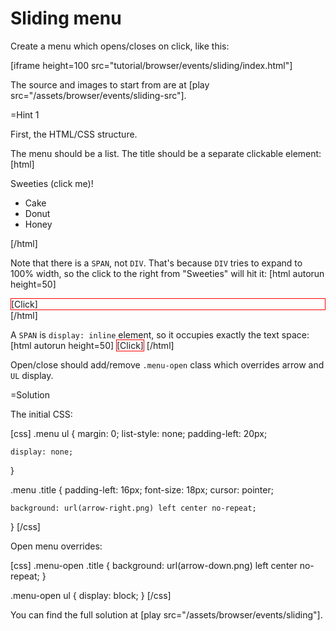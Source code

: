 
# Sliding menu 

Create a menu which opens/closes on click, like this:

[iframe height=100 src="tutorial/browser/events/sliding/index.html"]

The source and images to start from are at [play src="/assets/browser/events/sliding-src"].


=Hint 1

First, the HTML/CSS structure.

The menu should be a list. The title should be a separate clickable element:
[html]
<div class="menu">
  <span class="title">Sweeties (click me)!</span>
  <ul>
    <li>Cake</li>
    <li>Donut</li>
    <li>Honey</li>
  </ul>
</div>
[/html]

Note that there is a `SPAN`, not `DIV`. That's because `DIV` tries to expand to 100% width, so the click to the right from "Sweeties" will hit it:
[html autorun height=50]
<div style="border: solid red 1px">[Click]</div>
[/html]

A `SPAN` is `display: inline` element, so it occupies exactly the text space:
[html autorun height=50]
<span style="border: solid red 1px">[Click]</span>
[/html]

Open/close should add/remove `.menu-open` class which overrides arrow and `UL` display.



=Solution


The initial CSS:

[css]
  .menu ul {
    margin: 0;
    list-style: none;
    padding-left: 20px;
    
    display: none;
  }
  
  .menu .title {
    padding-left: 16px;
    font-size: 18px;
    cursor: pointer;
    
    background: url(arrow-right.png) left center no-repeat;       
  }
[/css]

Open menu overrides:

[css]
  .menu-open .title {
    background: url(arrow-down.png) left center no-repeat; 
  }
  
  .menu-open ul {
    display: block;
  }
[/css]

You can find the full solution at [play src="/assets/browser/events/sliding"].

